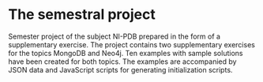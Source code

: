 # The semestral project

Semester project of the subject NI-PDB prepared in the form of a supplementary exercise. The project contains two supplementary exercises for the topics MongoDB and Neo4j. Ten examples with sample solutions have been created for both topics. The examples are accompanied by JSON data and JavaScript scripts for generating initialization scripts.
